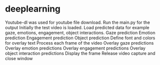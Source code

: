 # deeplearning
Youtube-dl was used for youtube file download.
Run the main.py for the output
Initially the test video is loaded.
Load predicted data for example gaze, emotions, engagement, object interactions.
Gaze prediction
Emotion prediction
Engagement prediction
Object prediction
Define font and colors for overlay text
Process each frame of the video
Overlay gaze predictions
Overlay emotion predictions
Overlay engagement predictions
Overlay object interaction predictions
Display the frame
Release video capture and close window
